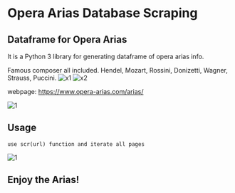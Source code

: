 # Opera Arias Database Scraping
## Dataframe for Opera Arias
It is a Python 3 library for generating dataframe of opera arias info. 

Famous composer all included.  Hendel, Mozart, Rossini, Donizetti, Wagner, Strauss, Puccini. 
![x1](https://user-images.githubusercontent.com/46503526/74563123-13605800-4f3a-11ea-99d5-a842bfe81187.PNG)
![x2](https://user-images.githubusercontent.com/46503526/74563145-1e1aed00-4f3a-11ea-8a8b-1f6ec5208cb0.PNG)


webpage: https://www.opera-arias.com/arias/

![1](https://user-images.githubusercontent.com/46503526/74561809-540aa200-4f37-11ea-9330-ac15a8c6ede0.PNG)

## Usage
```
use scr(url) function and iterate all pages  

```
![1](https://user-images.githubusercontent.com/46503526/74563860-bb2a5580-4f3b-11ea-82ec-e9a6343553eb.PNG)

## Enjoy the Arias!

